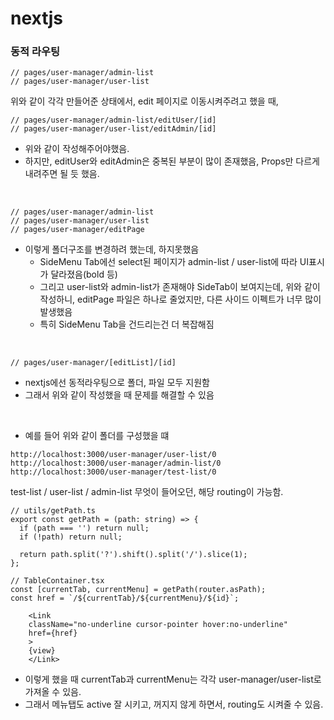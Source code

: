 # nextjs

### 동적 라우팅

```TSX
// pages/user-manager/admin-list
// pages/user-manager/user-list
```

위와 같이 각각 만들어준 상태에서, edit 페이지로 이동시켜주려고 했을 때,

```TSX
// pages/user-manager/admin-list/editUser/[id]
// pages/user-manager/user-list/editAdmin/[id]
```

- 위와 같이 작성해주어야했음.
- 하지만, editUser와 editAdmin은 중복된 부분이 많이 존재했음, Props만 다르게 내려주면 될 듯 했음.

<br>

```
// pages/user-manager/admin-list
// pages/user-manager/user-list
// pages/user-manager/editPage
```

- 이렇게 폴더구조를 변경하려 했는데, 하지못했음
  - SideMenu Tab에선 select된 페이지가 admin-list / user-list에 따라 UI표시가 달라졌음(bold 등)
  - 그리고 user-list와 admin-list가 존재해야 SideTab이 보여지는데, 위와 같이 작성하니, editPage 파일은 하나로 줄었지만, 다른 사이드 이펙트가 너무 많이 발생했음
  - 특히 SideMenu Tab을 건드리는건 더 복잡해짐

<br>

```
// pages/user-manager/[editList]/[id]
```

- nextjs에선 동적라우팅으로 폴더, 파일 모두 지원함
- 그래서 위와 같이 작성했을 때 문제를 해결할 수 있음

<br>

- 예를 들어 위와 같이 폴더를 구성했을 떄

```
http://localhost:3000/user-manager/user-list/0
http://localhost:3000/user-manager/admin-list/0
http://localhost:3000/user-manager/test-list/0
```

test-list / user-list / admin-list 무엇이 들어오던, 해당 routing이 가능함.

```TSX
// utils/getPath.ts
export const getPath = (path: string) => {
  if (path === '') return null;
  if (!path) return null;

  return path.split('?').shift().split('/').slice(1);
};

// TableContainer.tsx
const [currentTab, currentMenu] = getPath(router.asPath);
const href = `/${currentTab}/${currentMenu}/${id}`;

    <Link
    className="no-underline cursor-pointer hover:no-underline"
    href={href}
    >
    {view}
    </Link>
```

- 이렇게 했을 때 currentTab과 currentMenu는 각각 user-manager/user-list로 가져올 수 있음.
- 그래서 메뉴탭도 active 잘 시키고, 꺼지지 않게 하면서, routing도 시켜줄 수 있음.
